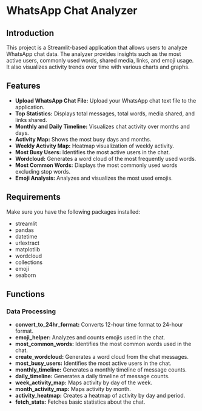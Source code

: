 # WhatsApp Chat Analyzer

## Introduction
This project is a Streamlit-based application that allows users to analyze WhatsApp chat data. The analyzer provides insights such as the most active users, commonly used words, shared media, links, and emoji usage. It also visualizes activity trends over time with various charts and graphs.

## Features
- **Upload WhatsApp Chat File:** Upload your WhatsApp chat text file to the application.
- **Top Statistics:** Displays total messages, total words, media shared, and links shared.
- **Monthly and Daily Timeline:** Visualizes chat activity over months and days.
- **Activity Map:** Shows the most busy days and months.
- **Weekly Activity Map:** Heatmap visualization of weekly activity.
- **Most Busy Users:** Identifies the most active users in the chat.
- **Wordcloud:** Generates a word cloud of the most frequently used words.
- **Most Common Words:** Displays the most commonly used words excluding stop words.
- **Emoji Analysis:** Analyzes and visualizes the most used emojis.
## Requirements
Make sure you have the following packages installed:

- streamlit
- pandas
- datetime
- urlextract
- matplotlib
- wordcloud
- collections
- emoji
- seaborn

## Functions
### Data Processing
- **convert_to_24hr_format:** Converts 12-hour time format to 24-hour format.
- **emoji_helper:** Analyzes and counts emojis used in the chat.
- **most_common_words:** Identifies the most common words used in the chat.
- **create_wordcloud:** Generates a word cloud from the chat messages.
- **most_busy_users:** Identifies the most active users in the chat.
- **monthly_timeline:** Generates a monthly timeline of message counts.
- **daily_timeline:** Generates a daily timeline of message counts.
- **week_activity_map:** Maps activity by day of the week.
- **month_activity_map:** Maps activity by month.
- **activity_heatmap:** Creates a heatmap of activity by day and period.
- **fetch_stats:** Fetches basic statistics about the chat.
